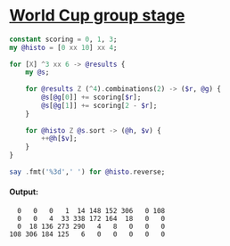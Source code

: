 [1]: https://rosettacode.org/wiki/World_Cup_group_stage

# [World Cup group stage][1]

```raku
constant scoring = 0, 1, 3;
my @histo = [0 xx 10] xx 4;
 
for [X] ^3 xx 6 -> @results {
    my @s;
 
    for @results Z (^4).combinations(2) -> ($r, @g) {
        @s[@g[0]] += scoring[$r];
        @s[@g[1]] += scoring[2 - $r];
    }
 
    for @histo Z @s.sort -> (@h, $v) {
        ++@h[$v];
    }
}
 
say .fmt('%3d',' ') for @histo.reverse;
```

#### Output:
```
  0   0   0   1  14 148 152 306   0 108
  0   0   4  33 338 172 164  18   0   0
  0  18 136 273 290   4   8   0   0   0
108 306 184 125   6   0   0   0   0   0
```